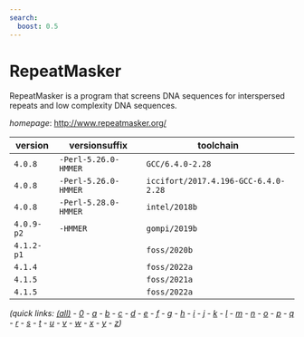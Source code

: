 ```yaml
---
search:
  boost: 0.5
---
```

# RepeatMasker

RepeatMasker is a program that screens DNA sequences for interspersed repeats  and low complexity DNA sequences.

*homepage*: <http://www.repeatmasker.org/>

version | versionsuffix | toolchain
--------|---------------|----------
``4.0.8`` | ``-Perl-5.26.0-HMMER`` | ``GCC/6.4.0-2.28``
``4.0.8`` | ``-Perl-5.26.0-HMMER`` | ``iccifort/2017.4.196-GCC-6.4.0-2.28``
``4.0.8`` | ``-Perl-5.28.0-HMMER`` | ``intel/2018b``
``4.0.9-p2`` | ``-HMMER`` | ``gompi/2019b``
``4.1.2-p1`` |  | ``foss/2020b``
``4.1.4`` |  | ``foss/2022a``
``4.1.5`` |  | ``foss/2021a``
``4.1.5`` |  | ``foss/2022a``


*(quick links: [(all)](../index.md) - [0](../0/index.md) - [a](../a/index.md) - [b](../b/index.md) - [c](../c/index.md) - [d](../d/index.md) - [e](../e/index.md) - [f](../f/index.md) - [g](../g/index.md) - [h](../h/index.md) - [i](../i/index.md) - [j](../j/index.md) - [k](../k/index.md) - [l](../l/index.md) - [m](../m/index.md) - [n](../n/index.md) - [o](../o/index.md) - [p](../p/index.md) - [q](../q/index.md) - [r](../r/index.md) - [s](../s/index.md) - [t](../t/index.md) - [u](../u/index.md) - [v](../v/index.md) - [w](../w/index.md) - [x](../x/index.md) - [y](../y/index.md) - [z](../z/index.md))*

